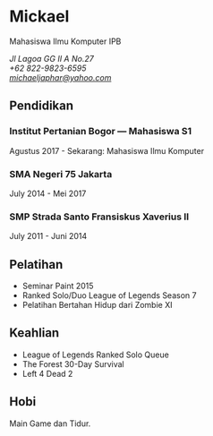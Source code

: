 # Mickael
Mahasiswa Ilmu Komputer IPB

*Jl Lagoa GG II A No.27*<br>
*+62 822-9823-6595*<br>
*michaeljaphar@yahoo.com*<br>

## Pendidikan

### Institut Pertanian Bogor —  Mahasiswa S1

Agustus 2017 - Sekarang: Mahasiswa Ilmu Komputer

### SMA Negeri 75 Jakarta

July 2014 - Mei 2017

### SMP Strada Santo Fransiskus Xaverius II

July 2011 - Juni 2014

## Pelatihan

* Seminar Paint 2015
* Ranked Solo/Duo League of Legends Season 7
* Pelatihan Bertahan Hidup dari Zombie XI

## Keahlian

* League of Legends Ranked Solo Queue
* The Forest 30-Day Survival
* Left 4 Dead 2

## Hobi

Main Game dan Tidur.

